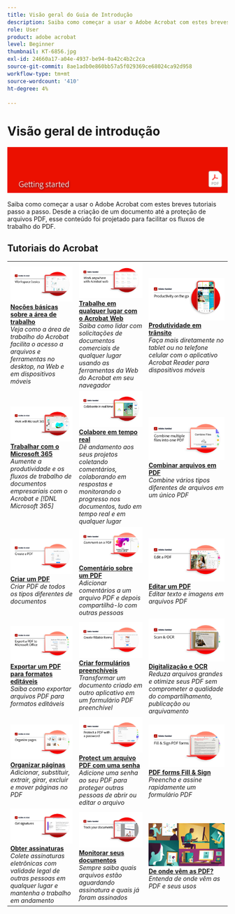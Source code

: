 ```yaml
---
title: Visão geral do Guia de Introdução
description: Saiba como começar a usar o Adobe Acrobat com estes breves tutoriais passo a passo (1-2 min)
role: User
product: adobe acrobat
level: Beginner
thumbnail: KT-6856.jpg
exl-id: 24660a17-a04e-4937-be94-0a42c4b2c2ca
source-git-commit: 8ae1adb0e860bb57a5f029369ce68024ca92d958
workflow-type: tm+mt
source-wordcount: '410'
ht-degree: 4%

---
```


# Visão geral de introdução

![Imagem de Introdução ao Acrobat](../assets/Hero-GettingStarted.png)

Saiba como começar a usar o Adobe Acrobat com estes breves tutoriais passo a passo. Desde a criação de um documento até a proteção de arquivos PDF, esse conteúdo foi projetado para facilitar os fluxos de trabalho do PDF.

## Tutoriais do Acrobat

<table style="table-layout:fixed">
<tr>
  <td>
    <a href="get-to-know-the-acrobat-dc-interface.md">
      <img alt="Noções básicas sobre a área de trabalho" src="../assets/Workspace_1280.png" />
    </a>
    <div>
    <a href="get-to-know-the-acrobat-dc-interface.md"><strong>Noções básicas sobre a área de trabalho</strong></a>
    </div>
    <em>Veja como a área de trabalho do Acrobat facilita o acesso a arquivos e ferramentas no desktop, na Web e em dispositivos móveis</em>
    <br>
  </td>
  <td>
    <a href="acrobatweb.md">
      <img alt="Trabalhe em qualquer lugar com o Acrobat Web" src="../assets/Acrobatweb_1280.png" />
    </a>
    <div>
    <a href="acrobatweb.md"><strong>Trabalhe em qualquer lugar com o Acrobat Web</strong></a>
    </div>
    <em>Saiba como lidar com solicitações de documentos comerciais de qualquer lugar usando as ferramentas da Web do Acrobat em seu navegador</em>
    <br>
  </td>
  <td>
    <a href="productivity.md">
      <img alt="Produtividade em trânsito" src="../assets/Productivity_1280.png" />
    </a>
    <div>
     <a href="productivity.md"><strong>Produtividade em trânsito</strong></a>
    </div>
    <em>Faça mais diretamente no tablet ou no telefone celular com o aplicativo Acrobat Reader para dispositivos móveis</em>
    <br>
  </td>
</tr>
<tr>
   <td>
    <a href="../integrate/integrate-overview.md#microsoft">
      <img alt="Trabalhar com o Microsoft 365" src="../assets/WorkMicrosoft365_1280.png" />
    </a>
    <div>
     <a href="../integrate/integrate-overview.md#microsoft"><strong>Trabalhar com o Microsoft 365</strong></a>
    </div>
    <em>Aumente a produtividade e os fluxos de trabalho de documentos empresariais com o Acrobat e [!DNL Microsoft 365]</em>
    <br>
  </td>
  <td>
    <a href="collaborate.md">
      <img alt="Colabore em tempo real" src="../assets/Collaborate_1280.png" />
    </a>
    <div>
     <a href="collaborate.md"><strong>Colabore em tempo real</strong></a>
    </div>
    <em>Dê andamento aos seus projetos coletando comentários, colaborando em respostas e monitorando o progresso nos documentos, tudo em tempo real e em qualquer lugar</em>
    <br>
  </td>
  <td>
    <a href="combine-to-pdf.md">
      <img alt="Combine Files para PDF" src="../assets/Combine.jpg" />
    </a>
    <div>
     <a href="combine-to-pdf.md"><strong>Combinar arquivos em PDF</strong></a>
    </div>
    <em>Combine vários tipos diferentes de arquivos em um único PDF</em>
    <br>
  </td>
</tr>
<tr>
  <td>
    <a href="create-pdf.md">
      <img alt="Criar arquivos PDF" src="../assets/Create.jpg" />
    </a>
    <div>
    <a href="create-pdf.md"><strong>Criar um PDF</strong></a>
    </div>
    <em>Criar PDF de todos os tipos diferentes de documentos</em>
    <br>
  </td>
 <td>
    <a href="comment-on-pdf-files.md">
      <img alt="Comentário sobre um PDF" src="../assets/Comment.jpg" />
    </a>
    <div>
    <a href="comment-on-pdf-files.md"><strong>Comentário sobre um PDF</strong></a>
    </div>
    <em>Adicionar comentários a um arquivo PDF e depois compartilhá-lo com outras pessoas</em>
    <br>
  </td>
  <td>
    <a href="edit-pdf.md">
      <img alt="Editar um PDF" src="../assets/Edit.jpg" />
    </a>
    <div>
    <a href="edit-pdf.md"><strong>Editar um PDF</strong></a>
    </div>
    <em>Editar texto e imagens em arquivos PDF</em>
    <br>
  </td>
</tr>
<tr>
  <td>
    <a href="export-pdf.md">
      <img alt="Exportar um PDF para formatos editáveis" src="../assets/Export.jpg" />
    </a>
    <div>
    <a href="export-pdf.md"><strong>Exportar um PDF para formatos editáveis</strong></a>
    </div>
    <em>Saiba como exportar arquivos PDF para formatos editáveis</em>
    <br>
  </td>
  <td>
    <a href="create-fillable-forms.md">
      <img alt="Criar formulários preenchíveis" src="../assets/Form_1280.png" />
    </a>
    <div>
    <a href="create-fillable-forms.md"><strong>Criar formulários preenchíveis</strong></a>
    </div>
    <em>Transformar um documento criado em outro aplicativo em um formulário PDF preenchível</em>
    <br>
  </td>
  <td>
    <a href="scan-and-ocr.md">
      <img alt="Digitalização e OCR" src="../assets/Scan.jpg" />
    </a>
    <div>
    <a href="scan-and-ocr.md"><strong>Digitalização e OCR</strong></a>
    </div>
    <em>Reduza arquivos grandes e otimize seus PDF sem comprometer a qualidade do compartilhamento, publicação ou arquivamento</em>
    <br>
  </td>
</tr>
<tr>
 <td>
    <a href="organize.md">
      <img alt="Organizar páginas" src="../assets/Organize.jpg" />
    </a>
    <div>
    <a href="organize.md"><strong>Organizar páginas</strong></a>
    </div>
    <em>Adicionar, substituir, extrair, girar, excluir e mover páginas no PDF</em>
    <br>
  </td>
  <td>
    <a href="password-protect.md">
      <img alt="Protect um arquivo PDF com uma senha" src="../assets/Protect.jpg" />
    </a>
    <div>
    <a href="password-protect.md"><strong>Protect um arquivo PDF com uma senha</strong></a>
    </div>
    <em>Adicione uma senha ao seu PDF para proteger outras pessoas de abrir ou editar o arquivo</em>
    <br>
  </td>
  <td>
    <a href="fill-and-sign.md">
      <img alt="Preencher e assinar um formulário PDF" src="../assets/FillSign_1280.png" />
    </a>
    <div>
    <a href="fill-and-sign.md"><strong>PDF forms Fill &amp; Sign</strong></a>
    </div>
    <em>Preencha e assine rapidamente um formulário PDF</em>
    <br>
  </td>
</tr>
<tr>
  <td>
    <a href="signatures.md">
      <img alt="Obter assinaturas" src="../assets/Signatures_1280.png" />
    </a>
    <div>
    <a href="signatures.md"><strong>Obter assinaturas</strong></a>
    </div>
    <em>Colete assinaturas eletrônicas com validade legal de outras pessoas em qualquer lugar e mantenha o trabalho em andamento</em>
    <br>
  </td>
  <td>
    <a href="track.md">
      <img alt="Monitorar seus documentos" src="../assets/Track_1280.png" />
    </a>
    <div>
    <a href="track.md"><strong>Monitorar seus documentos</strong></a>
    </div>
    <em>Sempre saiba quais arquivos estão aguardando assinatura e quais já foram assinados</em>
    <br>
  </td>
   <td>
    <a href="where-do-pdfs-come-from.md">
      <img alt="De onde vêm as PDF?" src="../assets/WherePDFs.jpg" />
    </a>
    <div>
    <a href="where-do-pdfs-come-from.md"><strong>De onde vêm as PDF?</strong></a>
    </div>
    <em>Entenda de onde vêm as PDF e seus usos</em>
    <br>
  </td>
</tr>
</table>
